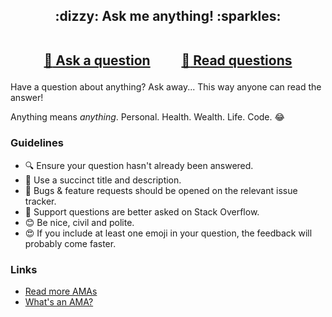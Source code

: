 <h2 align="center">
 :dizzy: Ask me anything! :sparkles:<br><br>

 <a href="../../issues/new">:speech_balloon: Ask a question</a> &nbsp;&nbsp;&nbsp;&nbsp;&nbsp;&nbsp;&nbsp;&nbsp; <a href="../../issues?q=is%3Aissue+is%3Aclosed+sort%3Aupdated-desc">:book: Read questions</a>
</h2>

Have a question about anything? Ask away... This way anyone can read the answer!

Anything means *anything*. Personal. Health. Wealth. Life. Code. :joy:

### Guidelines

 - :mag:  Ensure your question hasn't already been answered.
 - :memo:  Use a succinct title and description.
 - :bug:  Bugs & feature requests should be opened on the relevant issue tracker.
 - :signal_strength:  Support questions are better asked on Stack Overflow.
 - :blush:  Be nice, civil and polite.
 - :heart_eyes:  If you include at least one emoji in your question, the feedback will
   probably come faster.

### Links

 - [Read more AMAs](https://github.com/sindresorhus/amas)
 - [What's an AMA?](https://en.wikipedia.org/wiki/Reddit#AMAs_("Ask_Me_Anything"))
